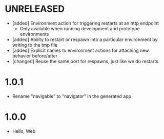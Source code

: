# UNRELEASED

  * [added] Environment action for triggering restarts at an http endpoint
    * Only available when running development and prototype environments
  * [added] Ability to restart or respawn into a particular environment by writing to the tmp file
  * [added] Explicit names to environment actions for attaching new behavior before/after
  * [changed] Reuse the same port for respawns, just like we do restarts

# 1.0.1

  * Rename "navigable" to "navigator" in the generated app

# 1.0.0

  * Hello, Web

